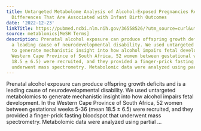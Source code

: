 ```yaml
---
title: Untargeted Metabolome Analysis of Alcohol-Exposed Pregnancies Reveals Metabolite
  Differences That Are Associated with Infant Birth Outcomes
date: '2022-12-23'
linkTitle: https://pubmed.ncbi.nlm.nih.gov/36558526/?utm_source=curl&utm_medium=rss&utm_campaign=pubmed-2&utm_content=1Zkrxt7ktlCbHBXEV3v65xxSnkSWNsJ1A6Fq3gBniKhGfIUslK&fc=20210907212339&ff=20221226200427&v=2.17.9.post6+86293ac
source: metablomics[MeSH Terms]
description: Prenatal alcohol exposure can produce offspring growth deficits and is
  a leading cause of neurodevelopmental disability. We used untargeted metabolomics
  to generate mechanistic insight into how alcohol impairs fetal development. In the
  Western Cape Province of South Africa, 52 women between gestational weeks 5-36 (mean
  18.5 ± 6.5) were recruited, and they provided a finger-prick fasting bloodspot that
  underwent mass spectrometry. Metabolomic data were analyzed using partial ...
---
```

Prenatal alcohol exposure can produce offspring growth deficits and is a leading cause of neurodevelopmental disability. We used untargeted metabolomics to generate mechanistic insight into how alcohol impairs fetal development. In the Western Cape Province of South Africa, 52 women between gestational weeks 5-36 (mean 18.5 ± 6.5) were recruited, and they provided a finger-prick fasting bloodspot that underwent mass spectrometry. Metabolomic data were analyzed using partial ...